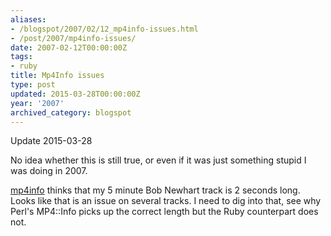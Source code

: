 ```yaml
---
aliases:
- /blogspot/2007/02/12_mp4info-issues.html
- /post/2007/mp4info-issues/
date: 2007-02-12T00:00:00Z
tags:
- ruby
title: Mp4Info issues
type: post
updated: 2015-03-28T00:00:00Z
year: '2007'
archived_category: blogspot
---
```

<!--more-->
<aside>
<p>Update 2015-03-28

<p>No idea whether this is still true, or even if it was just something stupid I was doing in 2007.
</aside>

[mp4info]: https://github.com/arbarlow/ruby-mp4info

[mp4info][] thinks that my 5 minute Bob Newhart track is 2 seconds long. Looks like that is an issue on several tracks. I need to dig into that, see why Perl's MP4::Info picks up the correct length but the Ruby counterpart does not.
